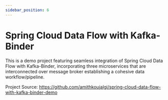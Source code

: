 ```yaml
---
sidebar_position: 6
---
```


# Spring Cloud Data Flow with Kafka-Binder

This is a demo project featuring seamless integration of Spring Cloud Data Flow with Kafka-Binder, incorporating three
microservices that are interconnected over message broker establishing a cohesive data workflow/pipeline.

Project Source: https://github.com/amithkoujalgi/spring-cloud-data-flow-with-kafka-binder-demo